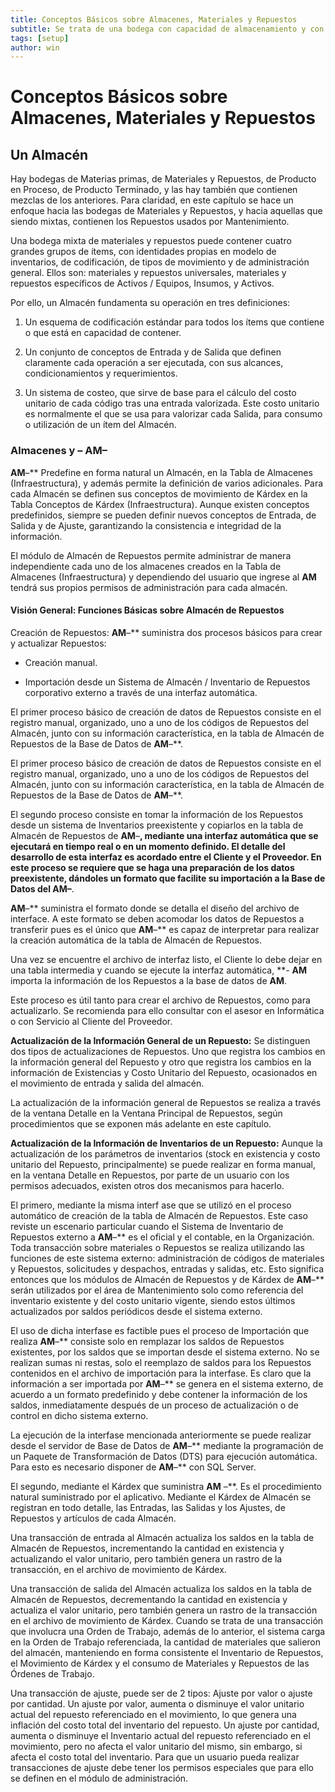 ```yaml
---
title: Conceptos Básicos sobre Almacenes, Materiales y Repuestos
subtitle: Se trata de una bodega con capacidad de almacenamiento y con funciones de administración para los distintos tipos de ítems que contiene. 
tags: [setup]
author: win
---
```


#	Conceptos	Básicos	sobre	Almacenes,	Materiales	y Repuestos

## Un Almacén

Hay bodegas de  Materias primas, de Materiales y Repuestos, de Producto en Proceso, de Producto Terminado, y las hay también que contienen mezclas de los anteriores. Para claridad,  en este capítulo se hace  un  enfoque  hacia  las  bodegas  de  Materiales  y  Repuestos,  y  hacia  aquellas  que siendo mixtas, contienen los Repuestos usados por Mantenimiento.

Una bodega mixta de materiales y repuestos puede contener cuatro grandes grupos  de ítems,  con  identidades  propias  en  modelo  de  inventarios,  de  codificación,  de  tipos  de movimiento  y  de  administración  general. Ellos  son: materiales  y  repuestos  universales, materiales y repuestos específicos de Activos / Equipos, Insumos, y Activos.

Por ello, un Almacén fundamenta su operación en tres definiciones:


1. 	Un esquema de codificación estándar para todos los ítems que contiene o que está en capacidad de contener.


2. 	Un  conjunto  de  conceptos  de  Entrada  y  de  Salida  que  definen  claramente  cada operación a ser ejecutada, con sus alcances, condicionamientos y requerimientos.


3. 	Un sistema de costeo, que sirve de base para el cálculo del costo unitario de  cada código tras una entrada valorizada. Este costo unitario es normalmente el que se usa para valorizar cada Salida, para consumo o utilización de un ítem del Almacén.

### Almacenes y – **AM**–

**AM**–** Predefine   en   forma   natural   un   Almacén,   en   la   Tabla   de   Almacenes (Infraestructura), y además permite la definición de varios adicionales. Para cada Almacén se definen sus  conceptos de movimiento de  Kárdex  en la Tabla  Conceptos  de Kárdex (Infraestructura). Aunque  existen  conceptos  predefinidos,   siempre  se  pueden  definir nuevos conceptos de Entrada, de Salida y de Ajuste, garantizando la consistencia e integridad de la información.

El módulo de  Almacén de Repuestos permite administrar de manera independiente cada uno de los almacenes creados en la Tabla de Almacenes (Infraestructura) y dependiendo del usuario que ingrese al **AM** tendrá sus propios permisos de administración para cada almacén. 

#### 	Visión General: Funciones Básicas sobre Almacén de Repuestos

Creación de Repuestos: **AM**–** suministra dos procesos básicos para crear y actualizar Repuestos:

- Creación manual.

- Importación desde  un  Sistema de  Almacén /  Inventario de  Repuestos  corporativo externo a través de una interfaz automática.

El   primer   proceso básico de creación de datos de   Repuestos consiste en el   registro manual, organizado, uno a uno de los códigos de Repuestos del Almacén,  junto con su información característica, en la tabla de Almacén de Repuestos de la Base de Datos de **AM**–**.

El   primer   proceso básico de creación de datos de   Repuestos consiste en el   registro manual, organizado, uno a uno de los códigos de Repuestos del Almacén,  junto con su información característica, en la tabla de Almacén de Repuestos de la Base de Datos de **AM**–**.

El segundo proceso consiste en tomar la información de los Repuestos desde un sistema de Inventarios preexistente y copiarlos en la tabla de Almacén de Repuestos de **AM**–**,  mediante una interfaz automática que se ejecutará en tiempo real o en un momento definido. El detalle del desarrollo de esta interfaz es acordado entre el Cliente y el Proveedor. En este proceso se requiere que se haga una preparación de los datos preexistente, dándoles un formato que facilite su importación a la Base de Datos del **AM**–**.

**AM**–** suministra el formato donde se detalla el diseño del archivo de interface. A este formato se deben acomodar los datos de Repuestos a transferir pues es el único  que **AM**–**  es  capaz  de  interpretar  para  realizar  la  creación  automática  de  la  tabla   de Almacén de Repuestos.

Una vez se encuentre el archivo de interfaz listo, el Cliente lo debe dejar en una tabla intermedia y cuando se ejecute la interfaz automática, **- **AM** importa la información de los Repuestos a la base de datos de **AM**. 

Este proceso es útil tanto para crear el archivo de Repuestos, como para actualizarlo. Se recomienda para ello consultar con el asesor en Informática o con Servicio al  Cliente del Proveedor.

**Actualización de la Información General de un Repuesto:** Se distinguen dos tipos  de actualizaciones de Repuestos. Uno que registra los cambios en la información general del Repuesto y otro que registra los cambios en la información de Existencias y Costo Unitario del Repuesto, ocasionados en el movimiento de entrada y salida del almacén.

La actualización de la información general de Repuestos se realiza a través de la ventana Detalle en la Ventana Principal de Repuestos, según procedimientos que se exponen más adelante en este capítulo.

**Actualización   de   la   Información   de   Inventarios   de   un   Repuesto:**   Aunque   la actualización de  los  parámetros de inventarios (stock  en  existencia  y costo  unitario  del Repuesto, principalmente) se puede realizar en forma manual, en la  ventana Detalle en Repuestos,  por  parte  de  un  usuario  con  los  permisos  adecuados,  existen  otros  dos mecanismos para hacerlo.

El  primero,  mediante la  misma  interf ase  que  se  utilizó  en  el  proceso  automático  de creación de la tabla de Almacén de Repuestos.  Este caso reviste un escenario  particular cuando el Sistema de Inventario de Repuestos externo a **AM**–** es el oficial  y  el contable, en la Organización. Toda  transacción sobre materiales  o   Repuestos  se  realiza  utilizando  las funciones de este sistema externo: administración de códigos  de materiales y Repuestos, solicitudes y despachos, entradas y salidas, etc. Esto  significa entonces que los módulos de Almacén de Repuestos y de Kárdex de **AM**–** serán  utilizados por el área de Mantenimiento solo como referencia del inventario existente y  del costo unitario vigente, siendo estos últimos actualizados por saldos periódicos desde el sistema externo.

El uso de dicha interfase es factible pues el proceso de Importación que realiza  **AM**–** consiste solo en  remplazar los saldos  de  Repuestos  existentes,  por  los  saldos  que  se importan desde el sistema externo. No se realizan sumas ni restas, solo el reemplazo de saldos para los Repuestos contenidos en el archivo de  importación para la interfase.  Es claro que  la información a ser importada por **AM**–** se genera en el sistema externo, de acuerdo a un formato predefinido y debe contener la información de los saldos, inmediatamente después de un proceso de actualización o de control en dicho sistema externo.

La ejecución de la interfase mencionada anteriormente se puede realizar desde el servidor de Base de Datos de **AM**–** mediante la programación de un Paquete de Transformación de Datos (DTS) para ejecución automática. Para esto es necesario disponer de **AM**–** con SQL Server.

El  segundo,  mediante  el  Kárdex  que  suministra  **AM** –**. Es  el  procedimiento   natural suministrado por el aplicativo. Mediante el Kárdex de Almacén se registran en todo detalle, las Entradas, las Salidas y los Ajustes, de Repuestos y artículos de cada Almacén.

Una transacción de entrada al Almacén actualiza los saldos en la tabla de Almacén de Repuestos, incrementando  la  cantidad  en  existencia  y  actualizando  el  valor  unitario,  pero  también genera un rastro de la transacción, en el archivo de movimiento de Kárdex.

Una transacción de salida del Almacén actualiza los saldos en la tabla  de Almacén de Repuestos, decrementando la cantidad en existencia y actualiza el valor unitario, pero también genera un rastro de la transacción en el archivo de movimiento de Kárdex. Cuando se trata de una transacción que involucra una Orden de Trabajo, además de  lo anterior, el sistema carga en la  Orden  de Trabajo referenciada,  la  cantidad de  materiales que  salieron del almacén, manteniendo en forma consistente el Inventario de Repuestos, el Movimiento de Kárdex y el consumo de Materiales y Repuestos de las Órdenes de Trabajo.

Una transacción de ajuste, puede ser de 2 tipos: Ajuste por valor o ajuste por cantidad. Un ajuste por valor, aumenta o disminuye el valor unitario actual del repuesto referenciado en el movimiento, lo que genera una inflación del costo total del  inventario del repuesto. Un ajuste por cantidad, aumenta o disminuye el Inventario actual del repuesto referenciado en el movimiento, pero no afecta el valor unitario del  mismo, sin embargo, si afecta el costo total del inventario. Para que un usuario pueda realizar transacciones de ajuste debe tener los permisos especiales que para ello se definen en el módulo de administración.
